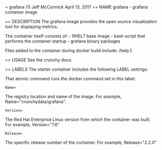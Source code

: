 = grafana (1)
Jeff McCormick
April 13, 2017
== NAME
grafana - grafana container image

== DESCRIPTION
The grafana image provides the open source visualization tool for displaying metrics.

The container itself consists of:
    - RHEL7 base image
    - bash script that performs the container startup
    - grafana binary packages

Files added to the container during docker build include: /help.1.

== USAGE
See the crunchy docs.


== LABELS
The starter container includes the following LABEL settings:

That atomic command runs the docker command set in this label:

`Name=`

The registry location and name of the image. For example, Name="crunchydata/grafana".

`Version=`

The Red Hat Enterprise Linux version from which the container was built. For example, Version="7.6"

`Release=`

The specific release number of the container. For example, Release="2.2.0"
